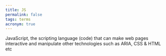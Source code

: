 ```yaml
---
title: JS
permalink: false
tags: terms
acronym: true
---
```

JavaScript, the scripting language (code) that can make web pages interactive and manipulate other technologies such as ARIA, CSS & HTML etc